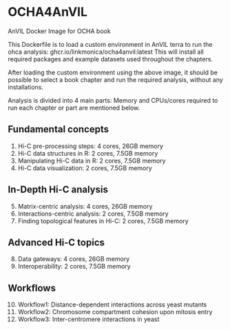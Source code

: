 # OCHA4AnVIL
AnVIL Docker Image for OCHA book

This Dockerfile is to load a custom environment in AnVIL terra to run the ohca analysis: ghcr.io/linkmonica/ocha4anvil:latest
This will install all required packages and example datasets used throughout the chapters.

After loading the custom environment using the above image, it should be possible to select a book chapter and run the required analysis, without any installations.

Analysis is divided into 4 main parts: Memory and CPUs/cores required to run each chapter or part are mentioned below.

## Fundamental concepts

1. Hi-C pre-processing steps: 4 cores, 26GB memory
2. Hi-C data structures in R: 2 cores, 7.5GB memory
3. Manipulating Hi-C data in R: 2 cores, 7.5GB memory
4. Hi-C data visualization: 2 cores, 7.5GB memory

## In-Depth Hi-C analysis

5. Matrix-centric analysis: 4 cores, 26GB memory
6. Interactions-centric analysis: 2 cores, 7.5GB memory
7. Finding topological features in Hi-C: 2 cores, 7.5GB memory

## Advanced Hi-C topics

8. Data gateways: 4 cores, 26GB memory
9. Interoperability: 2 cores, 7.5GB memory

## Workflows

10. Workflow1: Distance-dependent interactions across yeast mutants
11. Workflow2: Chromosome compartment cohesion upon mitosis entry
12. Workflow3: Inter-centromere interactions in yeast



